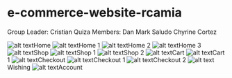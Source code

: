 # e-commerce-website-rcamia
Group Leader: Cristian Quiza
      Members: Dan Mark Saludo
               Chyrine Cortez


![alt text][img1]Home
![alt text][img2]Home 1
![alt text][img3]Home 2
![alt text][img4]Home 3
![alt text][img5]Shop
![alt text][img6]Shop 1
![alt text][img7]Shop 2
![alt text][img8]Cart
![alt text][img9]Cart 1
![alt text][img10]Checkout
![alt text][img11]Checkout 1
![alt text][img12]Checkout 2
![alt text][img13]Wishing
![alt text][img14]Account

[img1]:https://github.com/Kirisaite/e-commerce-website-rcamia/blob/master/home.PNG
[img2]:https://github.com/Kirisaite/e-commerce-website-rcamia/blob/master/home1.PNG
[img3]:https://github.com/Kirisaite/e-commerce-website-rcamia/blob/master/home3.PNG
[img4]:https://github.com/Kirisaite/e-commerce-website-rcamia/blob/master/home4.PNG


[img5]:https://github.com/Kirisaite/e-commerce-website-rcamia/blob/master/shop_beverages.PNG
[img6]:https://github.com/Kirisaite/e-commerce-website-rcamia/blob/master/shop_detergent.PNG
[img7]:https://github.com/Kirisaite/e-commerce-website-rcamia/blob/master/shop_paper_goods.PNG

[img8]:https://github.com/Kirisaite/e-commerce-website-rcamia/blob/master/cart.PNG
[img9]:https://github.com/Kirisaite/e-commerce-website-rcamia/blob/master/cart1.PNG


[img10]:https://github.com/Kirisaite/e-commerce-website-rcamia/blob/master/checkout.PNG
[img11]:https://github.com/Kirisaite/e-commerce-website-rcamia/blob/master/checkout1.PNG
[img12]:https://github.com/Kirisaite/e-commerce-website-rcamia/blob/master/checkout2.PNG

[img13]:https://github.com/Kirisaite/e-commerce-website-rcamia/blob/master/wishlist.PNG

[img14]:https://github.com/Kirisaite/e-commerce-website-rcamia/blob/master/my_account.PNG






